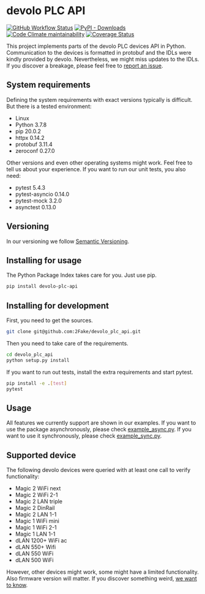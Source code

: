 # devolo PLC API

[![GitHub Workflow Status](https://img.shields.io/github/workflow/status/2Fake/devolo_plc_api/Python%20package)](https://github.com/2Fake/devolo_plc_api/actions?query=workflow%3A%22Python+package%22)
[![PyPI - Downloads](https://img.shields.io/pypi/dd/devolo-plc-api)](https://pypi.org/project/devolo-plc-api/)
[![Code Climate maintainability](https://img.shields.io/codeclimate/maintainability/2Fake/devolo_plc_api)](https://codeclimate.com/github/2Fake/devolo_plc_api)
[![Coverage Status](https://coveralls.io/repos/github/2Fake/devolo_plc_api/badge.svg?branch=development)](https://coveralls.io/github/2Fake/devolo_plc_api?branch=development)

This project implements parts of the devolo PLC devices API in Python. Communication to the devices is formatted in protobuf and the IDLs were kindly provided by devolo. Nevertheless, we might miss updates to the IDLs. If you discover a breakage, please feel free to [report an issue](https://github.com/2Fake/devolo_plc_api/issues).

## System requirements

Defining the system requirements with exact versions typically is difficult. But there is a tested environment:

* Linux
* Python 3.7.8
* pip 20.0.2
* httpx 0.14.2
* protobuf 3.11.4
* zeroconf 0.27.0

Other versions and even other operating systems might work. Feel free to tell us about your experience. If you want to run our unit tests, you also need:

* pytest 5.4.3
* pytest-asyncio 0.14.0
* pytest-mock 3.2.0
* asynctest 0.13.0

## Versioning

In our versioning we follow [Semantic Versioning](https://semver.org/).

## Installing for usage

The Python Package Index takes care for you. Just use pip.

```bash
pip install devolo-plc-api
```

## Installing for development

First, you need to get the sources.

```bash
git clone git@github.com:2Fake/devolo_plc_api.git
```

Then you need to take care of the requirements.

```bash
cd devolo_plc_api
python setup.py install
```

If you want to run out tests, install the extra requirements and start pytest.

```bash
pip install -e .[test]
pytest
```

## Usage

All features we currently support are shown in our examples. If you want to use the package asynchronously, please check [example_async.py](https://github.com/2Fake/devolo_plc_api/blob/master/example_async.py). If you want to use it synchronously, please check [example_sync.py](https://github.com/2Fake/devolo_plc_api/blob/master/example_sync.py).

## Supported device

The following devolo devices were queried with at least one call to verify functionality:

* Magic 2 WiFi next
* Magic 2 WiFi 2-1
* Magic 2 LAN triple
* Magic 2 DinRail
* Magic 2 LAN 1-1
* Magic 1 WiFi mini
* Magic 1 WiFi 2-1
* Magic 1 LAN 1-1
* dLAN 1200+ WiFi ac
* dLAN 550+ Wifi
* dLAN 550 WiFi
* dLAN 500 WiFi

However, other devices might work, some might have a limited functionality. Also firmware version will matter. If you discover something weird, [we want to know](https://github.com/2Fake/devolo_plc_api/issues).
